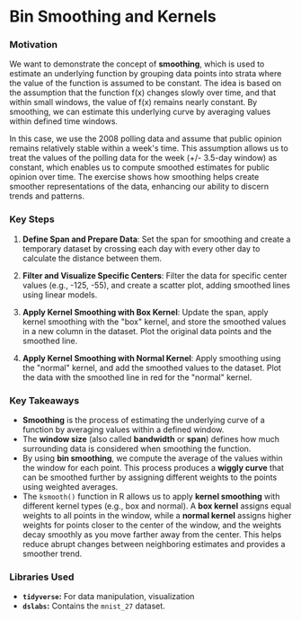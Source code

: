 # Bin Smoothing and Kernels

### Motivation

We want to demonstrate the concept of **smoothing**, which is used to estimate an underlying function by grouping data points into strata where the value of the function is assumed to be constant. The idea is based on the assumption that the function f(x) changes slowly over time, and that within small windows, the value of f(x) remains nearly constant. By smoothing, we can estimate this underlying curve by averaging values within defined time windows. 

In this case, we use the 2008 polling data and assume that public opinion remains relatively stable within a week's time. This assumption allows us to treat the values of the polling data for the week (+/- 3.5-day window) as constant, which enables us to compute smoothed estimates for public opinion over time. The exercise shows how smoothing helps create smoother representations of the data, enhancing our ability to discern trends and patterns.

### Key Steps

1. **Define Span and Prepare Data**: Set the span for smoothing and create a temporary dataset by crossing each day with every other day to calculate the distance between them.

2. **Filter and Visualize Specific Centers**: Filter the data for specific center values (e.g., -125, -55), and create a scatter plot, adding smoothed lines using linear models.

3. **Apply Kernel Smoothing with Box Kernel**: Update the span, apply kernel smoothing with the "box" kernel, and store the smoothed values in a new column in the dataset. Plot the original data points and the smoothed line.

4. **Apply Kernel Smoothing with Normal Kernel**: Apply smoothing using the "normal" kernel, and add the smoothed values to the dataset. Plot the data with the smoothed line in red for the "normal" kernel.

### Key Takeaways

- **Smoothing** is the process of estimating the underlying curve of a function by averaging values within a defined window.
- The **window size** (also called **bandwidth** or **span**) defines how much surrounding data is considered when smoothing the function.
- By using **bin smoothing**, we compute the average of the values within the window for each point. This process produces a **wiggly curve** that can be smoothed further by assigning different weights to the points using weighted averages.
- The `ksmooth()` function in R allows us to apply **kernel smoothing** with different kernel types (e.g., box and normal). A **box kernel** assigns equal weights to all points in the window, while a **normal kernel** assigns higher weights for points closer to the center of the window, and the weights decay smoothly as you move farther away from the center. This helps reduce abrupt changes between neighboring estimates and provides a smoother trend.

### Libraries Used

- **`tidyverse`:** For data manipulation, visualization
- **`dslabs`:** Contains the `mnist_27` dataset.
